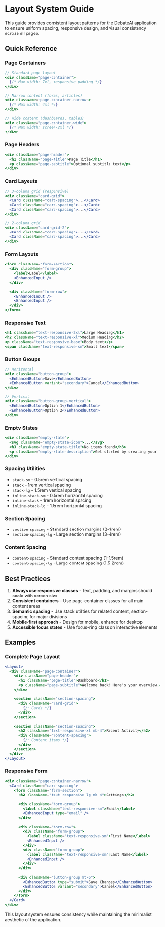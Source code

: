 # Layout System Guide

This guide provides consistent layout patterns for the DebateAI application to ensure uniform spacing, responsive design, and visual consistency across all pages.

## Quick Reference

### Page Containers
```jsx
// Standard page layout
<div className="page-container">
  {/* Max width: 7xl, responsive padding */}
</div>

// Narrow content (forms, articles)
<div className="page-container-narrow">
  {/* Max width: 4xl */}
</div>

// Wide content (dashboards, tables)
<div className="page-container-wide">
  {/* Max width: screen-2xl */}
</div>
```

### Page Headers
```jsx
<div className="page-header">
  <h1 className="page-title">Page Title</h1>
  <p className="page-subtitle">Optional subtitle text</p>
</div>
```

### Card Layouts
```jsx
// 3-column grid (responsive)
<div className="card-grid">
  <Card className="card-spacing">...</Card>
  <Card className="card-spacing">...</Card>
  <Card className="card-spacing">...</Card>
</div>

// 2-column grid
<div className="card-grid-2">
  <Card className="card-spacing">...</Card>
  <Card className="card-spacing">...</Card>
</div>
```

### Form Layouts
```jsx
<form className="form-section">
  <div className="form-group">
    <label>Label</label>
    <EnhancedInput />
  </div>
  
  <div className="form-row">
    <EnhancedInput />
    <EnhancedInput />
  </div>
</form>
```

### Responsive Text
```jsx
<h1 className="text-responsive-2xl">Large Heading</h1>
<h2 className="text-responsive-xl">Medium Heading</h2>
<p className="text-responsive-base">Body text</p>
<span className="text-responsive-sm">Small text</span>
```

### Button Groups
```jsx
// Horizontal
<div className="button-group">
  <EnhancedButton>Save</EnhancedButton>
  <EnhancedButton variant="secondary">Cancel</EnhancedButton>
</div>

// Vertical
<div className="button-group-vertical">
  <EnhancedButton>Option 1</EnhancedButton>
  <EnhancedButton>Option 2</EnhancedButton>
</div>
```

### Empty States
```jsx
<div className="empty-state">
  <svg className="empty-state-icon">...</svg>
  <h3 className="empty-state-title">No items found</h3>
  <p className="empty-state-description">Get started by creating your first item</p>
</div>
```

### Spacing Utilities
- `stack-sm` - 0.5rem vertical spacing
- `stack` - 1rem vertical spacing
- `stack-lg` - 1.5rem vertical spacing
- `inline-stack-sm` - 0.5rem horizontal spacing
- `inline-stack` - 1rem horizontal spacing
- `inline-stack-lg` - 1.5rem horizontal spacing

### Section Spacing
- `section-spacing` - Standard section margins (2-3rem)
- `section-spacing-lg` - Large section margins (3-4rem)

### Content Spacing
- `content-spacing` - Standard content spacing (1-1.5rem)
- `content-spacing-lg` - Large content spacing (1.5-2rem)

## Best Practices

1. **Always use responsive classes** - Text, padding, and margins should scale with screen size
2. **Consistent containers** - Use page-container classes for all main content areas
3. **Semantic spacing** - Use stack utilities for related content, section-spacing for major divisions
4. **Mobile-first approach** - Design for mobile, enhance for desktop
5. **Accessible focus states** - Use focus-ring class on interactive elements

## Examples

### Complete Page Layout
```jsx
<Layout>
  <div className="page-container">
    <div className="page-header">
      <h1 className="page-title">Dashboard</h1>
      <p className="page-subtitle">Welcome back! Here's your overview.</p>
    </div>
    
    <section className="section-spacing">
      <div className="card-grid">
        {/* Cards */}
      </div>
    </section>
    
    <section className="section-spacing">
      <h2 className="text-responsive-xl mb-4">Recent Activity</h2>
      <div className="content-spacing">
        {/* Content items */}
      </div>
    </section>
  </div>
</Layout>
```

### Responsive Form
```jsx
<div className="page-container-narrow">
  <Card className="card-spacing">
    <form className="form-section">
      <h2 className="text-responsive-lg mb-4">Settings</h2>
      
      <div className="form-group">
        <label className="text-responsive-sm">Email</label>
        <EnhancedInput type="email" />
      </div>
      
      <div className="form-row">
        <div className="form-group">
          <label className="text-responsive-sm">First Name</label>
          <EnhancedInput />
        </div>
        <div className="form-group">
          <label className="text-responsive-sm">Last Name</label>
          <EnhancedInput />
        </div>
      </div>
      
      <div className="button-group mt-6">
        <EnhancedButton type="submit">Save Changes</EnhancedButton>
        <EnhancedButton variant="secondary">Cancel</EnhancedButton>
      </div>
    </form>
  </Card>
</div>
```

This layout system ensures consistency while maintaining the minimalist aesthetic of the application.